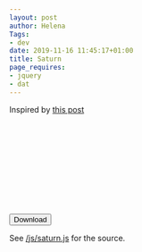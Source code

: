 ```yaml
---
layout: post
author: Helena
Tags:
- dev
date: 2019-11-16 11:45:17+01:00
title: Saturn
page_requires:
- jquery
- dat
---
```


Inspired by [this post](https://www.reddit.com/r/proceduralgeneration/comments/gjufn1/generative_saturn_plotted_in_gold/)


<svg id="plot" xmlns="http://www.w3.org/2000/svg" xmlns:xlink="http://www.w3.org/1999/xlink"/>

<button id="download">Download</button>
<script src="/js/download-svg.js"></script>
<script type="text/javascript">
bindDownloadButton("download", "plot");
</script>


<script src="/js/perlin.js"></script>
<script src="/js/lib.js"></script>
<script src="/js/saturn.js"></script>
See [/js/saturn.js](/js/saturn.js) for the source.
